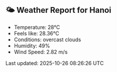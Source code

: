 <!-- WEATHER-START -->
## 🌤 Weather Report for Hanoi

- Temperature: 28°C
- Feels like: 28.36°C
- Conditions: overcast clouds
- Humidity: 49%
- Wind Speed: 2.82 m/s

Last updated: 2025-10-26 08:26:26 UTC
<!-- WEATHER-END -->
